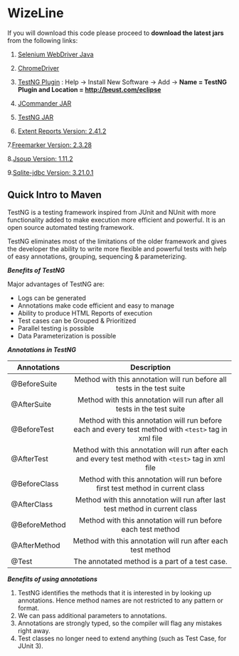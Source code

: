 # WizeLine

If you will download this code please proceed to **download the latest jars** from the following links:

1. [Selenium WebDriver Java](https://goo.gl/Us5DnZ)

2. [ChromeDriver](https://sites.google.com/a/chromium.org/chromedriver/downloads)

3. [TestNG Plugin](http://beust.com/eclipse) : Help -> Install New Software -> Add -> **Name = TestNG Plugin and Location = http://beust.com/eclipse**

4. [JCommander JAR](https://mvnrepository.com/artifact/com.beust/jcommander)

5. [TestNG JAR](https://mvnrepository.com/artifact/org.testng/testng)

6. [Extent Reports Version: 2.41.2](http://search.maven.org/#search%7Cgav%7C1%7Cg%3A%22com.relevantcodes%22%20AND%20a%3A%22extentreports%22)

7.[Freemarker Version: 2.3.28](http://search.maven.org/#search%7Cgav%7C1%7Cg%3A%22org.freemarker%22%20AND%20a%3A%22freemarker%22)

8.[Jsoup Version: 1.11.2](http://search.maven.org/#search%7Cgav%7C1%7Cg%3A%22org.jsoup%22%20AND%20a%3A%22jsoup%22)

9.[Sqlite-jdbc Version: 3.21.0.1](http://search.maven.org/#search%7Cgav%7C1%7Cg%3A%22org.xerial%22%20AND%20a%3A%22sqlite-jdbc%22)

## Quick Intro to Maven

TestNG	is	a	testing	framework	inspired	from	JUnit	and	NUnit with	more	functionality added	to	make	execution	more	efficient	and	powerful. It	is	an	open	source	automated	testing	framework.

TestNG	eliminates	most	of	the	limitations	of	the	older	framework	and	gives	the	developer	the	ability	to	write	more	flexible	and	powerful	tests	with	help	of	easy annotations,	grouping,	sequencing	&	parameterizing.

**_Benefits of TestNG_**

Major	advantages	of	TestNG	are:
* Logs can be generated
* Annotations make code efficient and easy to manage
* Ability to produce HTML Reports of execution
* Test cases can be Grouped & Prioritized
* Parallel testing is possible
* Data Parameterization is possible

**_Annotations in TestNG_**

| Annotations   | Description                                                               |
| ------------- |:-------------------------------------------------------------------------:|
| @BeforeSuite  | Method with this annotation will run before all tests in the test suite   |
| @AfterSuite   | Method with	this	annotation will	run after all	tests	in	the	test	suite |
| @BeforeTest   | Method with this annotation will run before each and every test method with ``<test>`` tag in xml file |
| @AfterTest    | Method with	this	annotation will	run	after	each	and	every	test	method with	``<test>``	tag	in	xml	file   |
| @BeforeClass   | Method with	this	annotation will	run	before	first	test	method	in	current	class |
| @AfterClass   | Method with	this	annotation will	run	after	last	test	method	in	current	class |
| @BeforeMethod | Method with	this	annotation will	run	before	each	test	method |
| @AfterMethod | Method with	this	annotation will	run	after	each	test	method |
  | @Test | The	annotated	method	is	a	part	of	a	test	case. |


**_Benefits of using annotations_**

1. TestNG identifies	the methods that it	is	interested	in	by	looking	up	annotations. Hence	method	names	are	not	restricted	to	any	pattern	or	format.
2. We	can	pass	additional	parameters	to	annotations.
3. Annotations	are	strongly	typed,	so	the	compiler	will	flag	any	mistakes	right	away.
4. Test	classes	no	longer	need	to	extend	anything	(such	as	Test	Case,	for	JUnit	3).
